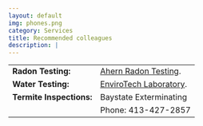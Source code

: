 ```yaml
---
layout: default
img: phones.png
category: Services
title: Recommended colleagues
description: |
---
```

| | |
|---|---|
|**Radon Testing:**| [Ahern Radon Testing](http://www.ahearnradon.com/).|
|**Water Testing:**| [EnviroTech Laboratory](http://www.envtechlab.com/).|
|**Termite Inspections:**   | Baystate Exterminating| 
| |Phone: 413-427-2857|

